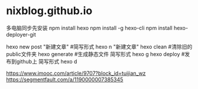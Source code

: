 # nixblog.github.io

多电脑同步先安装
npm install hexo
npm install -g hexo-cli
npm install hexo-deployer-git

hexo new post "新建文章" #简写形式 hexo n "新建文章"
hexo clean #清除旧的public文件夹
hexo generate #生成静态文件 简写形式 hexo g
hexo deploy #发布到github上 简写形式 hexo d

https://www.imooc.com/article/9707?block_id=tuijian_wz
https://segmentfault.com/a/1190000007385345